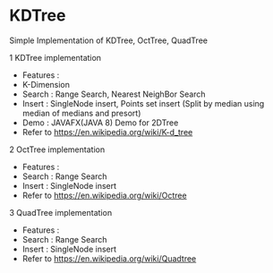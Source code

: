 # KDTree
Simple Implementation of KDTree, OctTree, QuadTree

 1 KDTree implementation
 * Features :
 * K-Dimension
 * Search : Range Search, Nearest NeighBor Search
 * Insert : SingleNode insert, Points set insert (Split by median using median of medians and presort)
 * Demo : JAVAFX(JAVA 8) Demo for 2DTree
 * Refer to https://en.wikipedia.org/wiki/K-d_tree
 
2 OctTree implementation
 * Features :
 * Search : Range Search
 * Insert : SingleNode insert
 * Refer to https://en.wikipedia.org/wiki/Octree
 
3 QuadTree implementation
 * Features :
 * Search : Range Search
 * Insert : SingleNode insert
 * Refer to https://en.wikipedia.org/wiki/Quadtree
